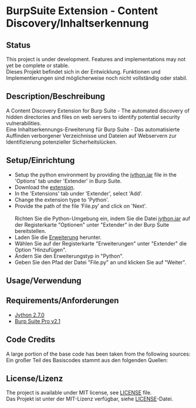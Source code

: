 # BurpSuite Extension - Content Discovery/Inhaltserkennung

## Status
This project is under development. Features and implementations may not yet be complete or stable.<br>Dieses Projekt befindet sich in der Entwicklung. Funktionen und Implementierungen sind möglicherweise noch nicht vollständig oder stabil.

## Description/Beschreibung
A Content Discovery Extension for Burp Suite - The automated discovery of hidden directories and files on web servers to identify potential security vulnerabilities.<br>Eine Inhaltserkennungs-Erweiterung für Burp Suite - Das automatisierte Auffinden verborgener Verzeichnisse und Dateien auf Webservern zur Identifizierung potenzieller Sicherheitslücken.

## Setup/Einrichtung
- Setup the python environment by providing the [jython.jar](https://www.jython.org/downloads.html) file in the 'Options' tab under 'Extender' in Burp Suite.
- Download the [extension](https://github.com/lockenkoepflein/CODIBurp/filename).
- In the 'Extensions' tab under 'Extender', select 'Add'.
- Change the extension type to 'Python'.
- Provide the path of the file ‘File.py’ and click on 'Next'.<br><br>Richten Sie die Python-Umgebung ein, indem Sie die Datei [jython.jar](https://www.jython.org/downloads.html) auf der Registerkarte "Optionen" unter "Extender" in der Burp Suite bereitstellen.
- Laden Sie die [Erweiterung](https://github.com/lockenkoepflein/CODIBurp/filename) herunter.
- Wählen Sie auf der Registerkarte "Erweiterungen" unter "Extender" die Option "Hinzufügen".
- Ändern Sie den Erweiterungstyp in "Python".
- Geben Sie den Pfad der Datei "File.py" an und klicken Sie auf "Weiter".

## Usage/Verwendung

## Requirements/Anforderungen
- [Jython 2.7.0](https://www.jython.org/downloads.html)
- [Burp Suite Pro v2.1](https://portswigger.net/burp)

## Code Credits
A large portion of the base code has been taken from the following sources:<br>Ein großer Teil des Basiscodes stammt aus den folgenden Quellen:

## License/Lizenz
The project is available under MIT license, see [LICENSE](https://github.com/lockenkoepfein/CODIBurp/LICENSE) file.<br>Das Projekt ist unter der MIT-Lizenz verfügbar, siehe [LICENSE](https://github.com/lockenkoepfein/CODIBurp/LICENSE)-Datei.

